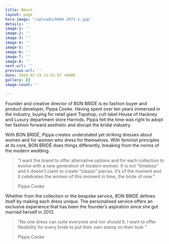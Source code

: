 ```yaml
---
title: About
layout: page
hero-image: "/uploads/bb04-2971-1.jpg"
details: ''
image-1: ''
image-2: ''
image-3: ''
image-4: ''
image-5: ''
image-6: ''
image-7: ''
image-8: ''
next-url: ''
previous-url: ''
date: 2019-02-25 11:51:57 +0000
gallery: []
image-count: ''

---
```

Founder and creative director of BON BRIDÉ is ex fashion buyer and product developer, Pippa Cooke. Having spent over ten years immersed in the industry, buying for retail giant Topshop, cult label House of Hackney and Luxury department store Harrods, Pippa felt the time was right to adopt her fashion forward aesthetic and disrupt the bridal industry.

With BON BRIDÉ, Pippa creates understated yet striking dresses about women and for women who dress for themselves. With feminist principles at its core, BON BRIDÉ does things differently, breaking from the norms of the modern wedding.

> “I want the brand to offer alternative options and for each collection to evolve with a new generation of modern women. It is not “timeless” and it doesn’t claim to create “classic” pieces. It’s of the moment and it celebrates the women of this moment in time, the bride of now.”
>
> Pippa Cooke

Whether from the collection or the bespoke service, BON BRIDÉ defines itself by making each dress unique. The personalised service offers an exclusive experience that has been the founder’s aspiration since she got married herself in 2013.

> “No one dress can suite everyone and nor should it, I want to offer flexibility for every bride to put their own stamp on their look ” 
>
> Pippa Cooke